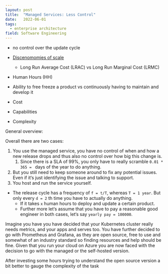 ```yaml
---
layout: post
title:  "Managed Services: Less Control"
date:   2022-06-01
tags:
  - enterprise architecture
field: Software Engineering
---
```


- no control over the update cycle



- [Discenomomies of scale](https://en.wikipedia.org/wiki/Diseconomies_of_scale)
    - Long Run Average Cost (LRAC) vs Long Run Marginal Cost (LRMC)
- Human Hours (HH)
- Ability to free freeze a product vs continuously having to maintain and develop it

- Cost
- Capabilities
- Complexity

General overview:

Overall there are two cases:

1) You use the managed service, you have no control of when and how a new release drops and thus
also no control over how big this change is.
    1) Since there is a SLA of 99%, you only have to really scramble `0.01 * 365 = ` days of the
    year to do anything.
2) But you still need to keep someone around to fix any potential issues. Even if it‘s
just identifying the issue and talking to support.
2) You host and run the service yourself.

- The release cycle has a frequency of `f = t/T`, whereas `T = 1 year`.  But only every
  `d = 2` th time you have to actually do anything.
  - If it takes `x` human hours to deploy and update a certain product. 
  - Further more let‘s assume that you have to pay a reasonable good engineer in both
    cases, let‘s say `yearly pay = 100000`.



Imagine you have you have decided that your Kubernetes cluster really needs metrics, and your apps
and serves too. You have further decided to go with Prometheus and Grafana, as they are open source,
free to use and somewhat of an industry standard so finding resources and help should be fine.
Given that you run your cloud on Azure you are now faced with the decision to go with the managed or
the self-hosted version.

After investing some hours trying to understand the open source version a bit better to gauge the
complexity of the task 


